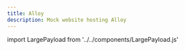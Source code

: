 ```yaml
---
title: Alloy
description: Mock website hosting Alloy
---
```


import LargePayload from '../../components/LargePayload.js'

<LargePayload/>


